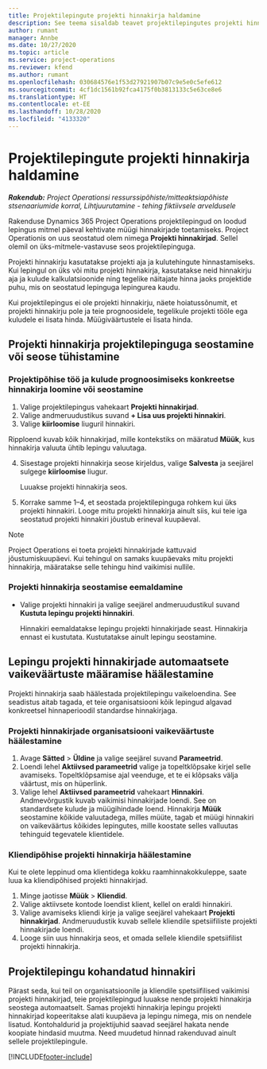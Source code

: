 ```yaml
---
title: Projektilepingute projekti hinnakirja haldamine
description: See teema sisaldab teavet projektilepingutes projekti hinnakirjade haldamise kohta.
author: rumant
manager: Annbe
ms.date: 10/27/2020
ms.topic: article
ms.service: project-operations
ms.reviewer: kfend
ms.author: rumant
ms.openlocfilehash: 030684576e1f53d27921907b07c9e5e0c5efe612
ms.sourcegitcommit: 4cf1dc1561b92fca4175f0b3813133c5e63ce8e6
ms.translationtype: HT
ms.contentlocale: et-EE
ms.lasthandoff: 10/28/2020
ms.locfileid: "4133320"
---
```

# <a name="manage-project-price-lists-on-project-contracts"></a>Projektilepingute projekti hinnakirja haldamine

_**Rakendub:** Project Operationsi ressurssipõhiste/mitteaktsiapõhiste stsenaariumide korral,  Lihtjuurutamine - tehing fiktiivsele arveldusele_

Rakenduse Dynamics 365 Project Operations projektilepingud on loodud lepingus mitmel päeval kehtivate müügi hinnakirjade toetamiseks. Project Operationis on uus seostatud olem nimega **Projekti hinnakirjad**. Sellel olemil on üks-mitmele-vastavuse seos projektilepinguga.

Projekti hinnakirju kasutatakse projekti aja ja kulutehingute hinnastamiseks. Kui lepingul on üks või mitu projekti hinnakirja, kasutatakse neid hinnakirju aja ja kulude kalkulatsioonide ning tegelike näitajate hinna jaoks projektide puhu, mis on seostatud lepinguga lepingurea kaudu.

Kui projektilepingus ei ole projekti hinnakirju, näete hoiatussõnumit, et projekti hinnakirju pole ja teie prognoosidele, tegelikule projekti tööle ega kuludele ei lisata hinda. Müügiväärtustele ei lisata hinda.

## <a name="associate-or-unassociate-a-project-price-list-on-a-project-contract"></a>Projekti hinnakirja projektilepinguga seostamine või seose tühistamine

### <a name="create-or-associate-a-specific-price-list-for-estimating-project-based-work-and-expenses"></a>Projektipõhise töö ja kulude prognoosimiseks konkreetse hinnakirja loomine või seostamine

1. Valige projektilepingus vahekaart **Projekti hinnakirjad**.
2. Valige andmeruudustikus suvand **+ Lisa uus projekti hinnakiri**.
3. Valige **kiirloomise** liuguril hinnakiri. 

  Ripploend kuvab kõik hinnakirjad, mille kontekstiks on määratud **Müük**, kus hinnakirja valuuta ühtib lepingu valuutaga.
  
4. Sisestage projekti hinnakirja seose kirjeldus, valige **Salvesta** ja seejärel sulgege **kiirloomise** liugur.

   Luuakse projekti hinnakirja seos.
   
5. Korrake samme 1–4, et seostada projektilepinguga rohkem kui üks projekti hinnakiri. Looge mitu projekti hinnakirja ainult siis, kui teie iga seostatud projekti hinnakiri jõustub erineval kuupäeval.

> [!NOTE]
> Project Operations ei toeta projekti hinnakirjade kattuvaid jõustumiskuupäevi. Kui tehingul on samaks kuupäevaks mitu projekti hinnakirja, määratakse selle tehingu hind vaikimisi nullile.

### <a name="remove-a-project-price-list-association"></a>Projekti hinnakirja seostamise eemaldamine

- Valige projekti hinnakiri ja valige seejärel andmeruudustikul suvand **Kustuta lepingu projekti hinnakiri**. 

  Hinnakiri eemaldatakse lepingu projekti hinnakirjade seast. Hinnakirja ennast ei kustutata. Kustutatakse ainult lepingu seostamine.

## <a name="set-up-automatic-defaulting-of-project-price-lists-on-a-contract"></a>Lepingu projekti hinnakirjade automaatsete vaikeväärtuste määramise häälestamine

Projekti hinnakirja saab häälestada projektilepingu vaikeloendina. See seadistus aitab tagada, et teie organisatsiooni kõik lepingud algavad konkreetsel hinnaperioodil standardse hinnakirjaga.

### <a name="set-up-the-organizational-default-for-project-price-lists"></a>Projekti hinnakirjade organisatsiooni vaikeväärtuste häälestamine

1. Avage **Sätted** > **Üldine** ja valige seejärel suvand **Parameetrid**.
2. Loendi lehel **Aktiivsed parameetrid** valige ja topeltklõpsake kirjel selle avamiseks. Topeltklõpsamise ajal veenduge, et te ei klõpsaks välja väärtust, mis on hüperlink. 
3. Valige lehel **Aktiivsed parameetrid** vahekaart **Hinnakiri**. Andmevõrgustik kuvab vaikimisi hinnakirjade loendi. See on standardsete kulude ja müügihindade loend. Hinnakirja **Müük** seostamine kõikide valuutadega, milles müüte, tagab et müügi hinnakiri on vaikeväärtus kõikides lepingutes, mille koostate selles valluutas tehinguid tegevatele klientidele.

### <a name="set-up-a-customer-specific-project-price-list"></a>Kliendipõhise projekti hinnakirja häälestamine

Kui te olete leppinud oma klientidega kokku raamhinnakokkuleppe, saate luua ka kliendipõhised projekti hinnakirjad.

1. Minge jaotisse **Müük** > **Kliendid**.
2. Valige aktiivsete kontode loendist klient, kellel on eraldi hinnakiri.
3. Valige avamiseks kliendi kirje ja valige seejärel vahekaart **Projekti hinnakirjad**. Andmeruudustik kuvab sellele kliendile spetsiifiliste projekti hinnakirjade loendi. 
4. Looge siin uus hinnakirja seos, et omada sellele kliendile spetsiifilist projekti hinnakirja.

## <a name="custom-pricing-on-a-project-contract"></a>Projektilepingu kohandatud hinnakiri

Pärast seda, kui teil on organisatsioonile ja kliendile spetsiifilised vaikimisi projekti hinnakirjad, teie projektilepingud luuakse nende projekti hinnakirja seostega automaatselt. Samas projekti hinnakirja lepingu projekti hinnakirjad kopeeritakse alati kuupäeva ja lepingu nimega, mis on nendele lisatud. Kontohaldurid ja projektijuhid saavad seejärel hakata nende koopiate hindasid muutma. Need muudetud hinnad rakenduvad ainult sellele projektilepingule.


[!INCLUDE[footer-include](../includes/footer-banner.md)]